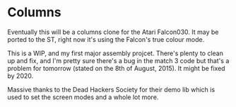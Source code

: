 Columns
===

Eventually this will be a columns clone for the Atari Falcon030. It may be ported to the ST, right now it's using the Falcon's true colour mode.

This is a WIP, and my first major assembly projcet. There's plenty to clean up and fix, and I'm pretty sure there's a bug in the match 3 code but that's a problem for tomorrow (stated on the 8th of August, 2015). It might be fixed by 2020.

Massive thanks to the Dead Hackers Society for their demo lib which is used to set the screen modes and a whole lot more. 

